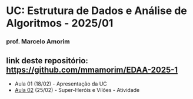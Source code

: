 # UC: Estrutura de Dados e Análise de Algoritmos - 2025/01
### prof. Marcelo Amorim

## link deste repositório: https://github.com/mmamorim/EDAA-2025-1

* Aula 01 (18/02) - Apresentação da UC
* [Aula 02](./Aula02_25Fev/) (25/02) - Super-Heróis e Vilões - Atividade 
